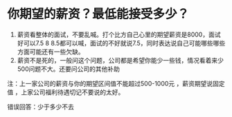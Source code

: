 # 你期望的薪资？最低能接受多少？

1.	薪资看整体的面试，不要乱喊。打个比方自己心里的期望薪资是8000，面试好可以7.5 8 8.5都可以喊，面试的不好就说7.5，同时表达说自己可能哪些哪些方面可能还有一些欠缺。
2.	薪资不是死的，一般问这个问题，公司都是希望你能少一些钱，情况看着来少500问题不大。还要问公司的其他补助

注：上一家公司的薪资与你的期望区间值不能超过500-1000元 ，薪资期望说固定值 ，上家公司福利待遇切记不要说的太好。

错误回答：少于多少不去 
